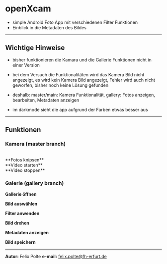 # openXcam
+ simple Android Foto App mit verschiedenen Filter Funktionen
+ Einblick in die Metadaten des Bildes

---

## Wichtige Hinweise
+ bisher funktionieren die Kamara und die Gallerie Funktionen nicht in einer Version
+ bei dem Versuch die Funktionalitäten wird das Kamera Bild nicht angezeigt, es wird kein Kamera Bild angezeigt, Fehler wird auch nicht geworfen, bisher noch keine Lösung gefunden
+ deshalb: master/main: Kamera Funktionalität, gallery: Fotos anzeigen, bearbeiten, Metadaten anzeigen

+ im darkmode sieht die app aufgrund der Farben etwas besser aus

---

## Funktionen

### Kamera (master branch)
<br>
**Fotos knipsen**

<br>
**Video starten**
<br>
**Video stoppen**


### Galerie (gallery branch)

**Gallerie öffnen**
<br>

**Bild auswählen**
<br>

**Filter anwenden**
<br>

**Bild drehen**
<br>

**Metadaten anzeigen**
<br>

**Bild speichern**
<br>

---

**Autor:** Felix Polte
**e-mail:** felix.polte@fh-erfurt.de





  

